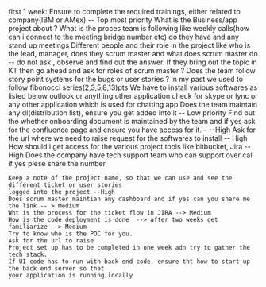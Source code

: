 first 1 week:
    Ensure to complete the required trainings, either related to company(IBM or AMex) -- Top most priority
    What is the Business/app project about ? 
    What is the proces team is following like  weekly calls(how can i connect to the meeting bridge number etc)
     do they have and any stand up meetings
    Different people and their role in the project like who is the lead, manager, does they 
    scrum master and what does scrum master do -- do not ask , observe and find out the answer. 
     If they bring out the topic in KT then go ahead and ask for roles of scrum master ?
    Does the team follow story point systems for the bugs or user stories ?
        In my past we used to follow fibonocci series(2,3,5,8,13)pts
    We have to install various softwares as listed below
        outlook or anything other application
        check for skype or lync or any other application which is used for chatting app
        Does the team maintain any dl(distribution list), ensure you get added into it -- Low priority 
    Find out the whether onboarding document is maintained by the team and if yes ask
    for the confluence page and ensure you have access for it. - --High
    Ask for the url where we need to raise request for the softwares to install -- High
    How should i get access for the various project tools like bitbucket, Jira -- High
    Does the company have tech support team who can support over call if yes plese share the number

    Keep a note of the project name, so that we can use and see the different ticket or user stories
    logged into the project --High
    Does scrum master maintian any dashboard and if yes can you share me the link -- > Medium
    Wht is the process for the ticket flow in JIRA --> Medium
    How is the code deployment is done  --> after two weeks get familiarize --> Medium 
    Try to know who is the POC for you.
    Ask for the url to raise 
    Project set up has to be completed in one week adn try to gather the tech stack.
    If UI code has to run with back end code, ensure tht how to start up the back end server so that 
    your application is running locally 
